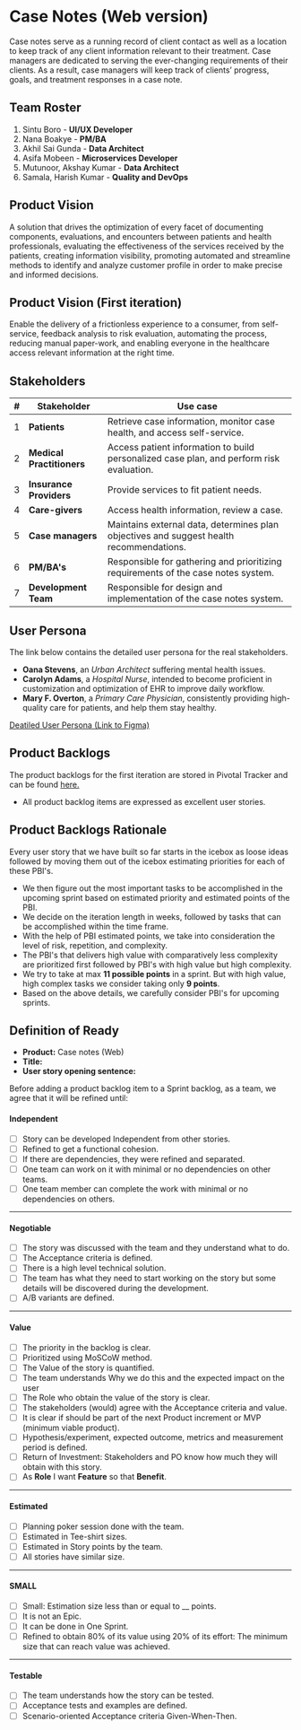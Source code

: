 # Case Notes (Web version)

Case notes serve as a running record of client contact as well as a location to keep track of any client information relevant to their treatment. Case managers are dedicated to serving the ever-changing requirements of their clients. As a result, case managers will keep track of clients’ progress, goals, and treatment responses in a case note.

## Team Roster

1. Sintu Boro - **UI/UX Developer**
2. Nana Boakye - **PM/BA**
3. Akhil Sai Gunda - **Data Architect**
4. Asifa Mobeen - **Microservices Developer**
5. Mutunoor, Akshay Kumar - **Data Architect**
6. Samala, Harish Kumar - **Quality and DevOps**

## Product Vision

A solution that drives the optimization of every facet of documenting components, evaluations, and encounters between patients and health professionals, evaluating the effectiveness of the services received by the patients, creating information visibility, promoting automated and streamline methods to identify and analyze customer profile in order to make precise and informed decisions.

## Product Vision (First iteration)

Enable the delivery of a frictionless experience to a consumer, from self-service, feedback analysis to risk evaluation, automating the process, reducing manual paper-work, and enabling everyone in the healthcare access relevant information at the right time.

## Stakeholders

| # | Stakeholder               | Use case                                                                                 |
| - | ------------------------- | ---------------------------------------------------------------------------------------- |
| 1 | **Patients**              | Retrieve case information, monitor case health, and access self-service.                 |
| 2 | **Medical Practitioners** | Access patient information to build personalized case plan, and perform risk evaluation. |
| 3 | **Insurance Providers**   | Provide services to fit patient needs.                                                   |
| 4 | **Care-givers**           | Access health information, review a case.                                                |
| 5 | **Case managers**         | Maintains external data, determines plan objectives and suggest health recommendations.  |
| 6 | **PM/BA's**               | Responsible for gathering and prioritizing requirements of the case notes system.        |
| 7 | **Development Team**      | Responsible for design and implementation of the case notes system.                      |

## User Persona
The link below contains the detailed user persona for the real stakeholders.
- **Oana Stevens**, an *Urban Architect* suffering mental health issues.
-  **Carolyn Adams**, a *Hospital Nurse*, intended to become proficient in customization and optimization of EHR to improve daily workflow.
- **Mary F. Overton**, a *Primary Care Physician*, consistently providing high-quality care for patients, and help them stay healthy.

[Deatiled User Persona (Link to Figma)](https://www.figma.com/file/nhZLFAg2XQUCvEpLX1VoNx/Digital-Health-App---User-Personas?node-id=0%3A1)

## Product Backlogs
The product backlogs for the first iteration are stored in Pivotal Tracker and can be found [here.](https://www.pivotaltracker.com/projects/2600435)
- All product backlog items are expressed as excellent user stories.

## Product Backlogs Rationale
Every user story that we have built so far starts in the icebox as loose ideas followed by moving them out of the icebox estimating priorities for each of these PBI's.
- We then figure out the most important tasks to be accomplished in the upcoming sprint based on estimated priority and estimated points of the PBI.
- We decide on the iteration length in weeks, followed by tasks that can be accomplished within the time frame.
- With the help of PBI estimated points, we take into consideration the level of risk, repetition, and complexity.
- The PBI's that delivers high value with comparatively less complexity are prioritized first followed by PBI's with high value but high complexity.
- We try to take at max **11 possible points** in a sprint. But with high value, high complex tasks we consider taking only **9 points**.
- Based on the above details, we carefully consider PBI's for upcoming sprints.

## Definition of Ready

- **Product:** Case notes (Web)
- **Title:**
- **User story opening sentence:**

Before adding a product backlog item to a Sprint backlog, as a team, we agree that it will be refined until:

#### Independent

- [ ] Story can be developed Independent from other stories.
- [ ] Refined to get a functional cohesion.
- [ ] If there are dependencies, they were refined and separated.
- [ ] One team can work on it with minimal or no dependencies on other teams.
- [ ] One team member can complete the work with minimal or no dependencies on others.

<hr/>

#### Negotiable

- [ ]  The story was discussed with the team and they understand what to do.
- [ ] The Acceptance criteria is defined.
- [ ] There is a high level technical solution.
- [ ] The team has what they need to start working on the story but some details will be discovered during the development.
- [ ] A/B variants are defined.

<hr/>

#### Value

- [ ] The priority in the backlog is clear.
- [ ] Prioritized using MoSCoW method.
- [ ] The Value of the story is quantified.
- [ ] The team understands Why we do this and the expected impact on the user
- [ ] The Role who obtain the value of the story is clear.
- [ ] The stakeholders (would) agree with the Acceptance criteria and value.
- [ ] It is clear if should be part of the next Product increment or MVP (minimum viable product).
- [ ] Hypothesis/experiment, expected outcome, metrics and measurement period is defined.
- [ ] Return of Investment: Stakeholders and PO know how much they will obtain with this story.
- [ ] As **Role** I want **Feature** so that **Benefit**.

<hr/>

#### Estimated

- [ ] Planning poker session done with the team.
- [ ] Estimated in Tee-shirt sizes.
- [ ] Estimated in Story points by the team.
- [ ] All stories have similar size.

<hr/>

#### SMALL

- [ ] Small: Estimation size less than or equal to __ points. 
- [ ] It is not an Epic.
- [ ] It can be done in One Sprint.
- [ ] Refined to obtain 80% of its value using 20% of its effort: The minimum size that can reach value was achieved.

<hr/>
    
#### Testable

- [ ] The team understands how the story can be tested.
- [ ] Acceptance tests and examples are defined.
- [ ] Scenario-oriented Acceptance criteria Given-When-Then.
